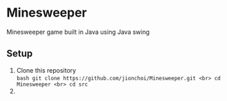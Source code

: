 # Minesweeper
Minesweeper game built in Java using Java swing

## **Setup**
1. Clone this repository <br> ```bash git clone https://github.com/jionchoi/Minesweeper.git <br> cd Minesweeper <br> cd src```
2. 
